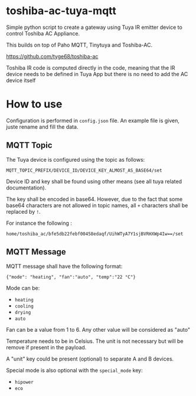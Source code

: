 # toshiba-ac-tuya-mqtt

Simple python script to create a gateway using Tuya IR emitter device to control Toshiba AC Appliance.

This builds on top of Paho MQTT, Tinytuya and Toshiba-AC.

https://github.com/tyge68/toshiba-ac

Toshiba IR code is computed directly in the code, meaning that the IR device needs to be defined in Tuya App but there is no need to add the AC device itself

# How to use

Configuration is performed in `config.json` file. An example file is given, juste rename and fill the data.

## MQTT Topic

The Tuya device is configured using the topic as follows:

```
MQTT_TOPIC_PREFIX/DEVICE_ID/DEVICE_KEY_ALMOST_AS_BASE64/set
```

Device ID and key shall be found using other means (see all tuya related documentation).

The key shall be encoded in base64. However, due to the fact that some base64 characters are not allowed in topic names, all `+` characters shall be replaced by `!`.

For instance the following :

```
home/toshiba_ac/bfe5db22febf00458edaqf/UihWTyA7Y1sjBVRHXWp4Iw==/set
```

## MQTT Message
MQTT message shall have the following format:

```
{"mode": "heating", "fan":"auto", "temp":"22 °C"}
```

Mode can be:
- `heating`
- `cooling`
- `drying`
- `auto`

Fan can be a value from 1 to 6. Any other value will be considered as "auto"

Temperature needs to be in Celsius. The unit is not necessary but will be remove if present in the payload.

A "unit" key could be present (optional) to separate A and B devices.

Special mode is also optional with the `special_mode` key:
- `hipower`
- `eco`

